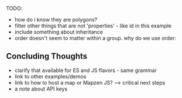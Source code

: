 TODO:

* how do i know they are polygons?
* filter other things that are not 'properties' - like id in this example
* include something about inheritance
* order doesn't seem to matter within a group. why do we use order:

## Concluding Thoughts

* clarify that available for ES and JS flavors - same grammar
* link to other examples/demos
* link to how to host a map or Mapzen JS? --> critical next steps
* a note about API keys
